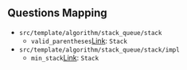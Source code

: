## Questions Mapping
- `src/template/algorithm/stack_queue/stack`
    - `valid_parentheses`[Link](https://leetcode.com/problems/valid-parentheses/description/):
      `Stack`
- `src/template/algorithm/stack_queue/stack/impl`
  - `min_stack`[Link](https://leetcode.com/problems/valid-parentheses/description/):
    `Stack`